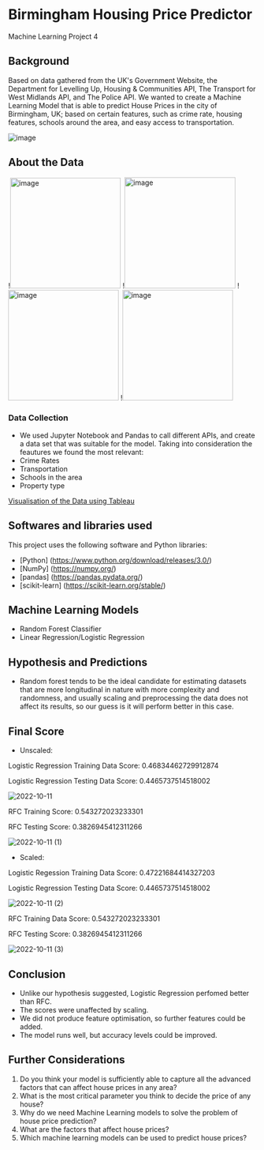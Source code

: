 # Birmingham Housing Price Predictor
Machine Learning Project 4

## Background 

Based on data gathered from the UK's Government Website, the Department for Levelling Up, Housing & Communities API, The Transport for West Midlands API, and The Police API. We wanted to create a Machine Learning Model that is able to predict House Prices in the city of Birmingham, UK; based on certain features, such as crime rate, housing features, schools around the area, and easy access to transportation.

![image](https://user-images.githubusercontent.com/93007493/166536604-b6de04b9-60db-44d5-8045-fcaaa0e56e33.jpeg)

## About the Data

!<img width="224" alt="image" src="https://user-images.githubusercontent.com/93007493/166538791-fcf4e7b7-bf21-44bd-b773-c1b8edbe9ef2.png">
!<img width="225" alt="image" src="https://user-images.githubusercontent.com/93007493/166538953-b6e985ff-5b89-4a25-a8d5-925cb163d5dc.png">
!<img width="224" alt="image" src="https://user-images.githubusercontent.com/93007493/166539072-84264dbe-cc2c-400d-85bc-25a01fcaecf3.png">
!<img width="224" alt="image" src="https://user-images.githubusercontent.com/93007493/166539199-03107a9f-03bf-4581-b9a1-2e1186f052fb.png">

### Data Collection 
- We used Jupyter Notebook and Pandas to call different APIs, and create a data set that was suitable for the model. Taking into consideration the feautures we found the most relevant:
-   Crime Rates
-   Transportation
-   Schools in the area
-   Property type

[Visualisation of the Data using Tableau](https://public.tableau.com/shared/85JZW3QTT?:display_count=n&:origin=viz_share_link)

## Softwares and libraries used 
This project uses the following software and Python libraries:
- [Python] (https://www.python.org/download/releases/3.0/)
- [NumPy] (https://numpy.org/)
- [pandas] (https://pandas.pydata.org/)
- [scikit-learn] (https://scikit-learn.org/stable/) 


## Machine Learning Models

- Random Forest Classifier
- Linear Regression/Logistic Regression


## Hypothesis and Predictions
- Random forest tends to be the ideal candidate for estimating datasets that are more longitudinal in nature with more complexity and randomness, and usually scaling and preprocessing the data does not affect its results, so our guess is it will perform better in this case.

## Final Score
- Unscaled:

Logistic Regression Training Data Score: 0.46834462729912874

Logistic Regression Testing Data Score: 0.4465737514518002

![2022-10-11](https://user-images.githubusercontent.com/92040392/195129830-f25a1687-d813-4835-a201-9565e150c735.png)

RFC Training Score: 0.543272023233301

RFC Testing Score: 0.3826945412311266

![2022-10-11 (1)](https://user-images.githubusercontent.com/92040392/195130775-09c4a1a0-0518-4de1-8213-9a7558ea6e20.png)

- Scaled:

Logistic Regession Training Data Score: 0.47221684414327203

Logistic Regression Testing Data Score: 0.4465737514518002

![2022-10-11 (2)](https://user-images.githubusercontent.com/92040392/195131344-55745a19-8b97-4619-bbac-be90571d6ed7.png)

RFC Training Data Score: 0.543272023233301

RFC Testing Score: 0.3826945412311266

![2022-10-11 (3)](https://user-images.githubusercontent.com/92040392/195131791-7d422a1f-4dfb-4bb0-9b52-61cc7a2ec630.png)

## Conclusion
- Unlike our hypothesis suggested, Logistic Regression perfomed better than RFC.
- The scores were unaffected by scaling. 
- We did not produce feature optimisation, so further features could be added.
- The model runs well, but accuracy levels could be improved.


## Further Considerations

1. Do you think your model is sufficiently able to capture all the advanced factors that can affect house prices in any area?
2. What is the most critical parameter you think to decide the price of any house?
3. Why do we need Machine Learning models to solve the problem of house price prediction?
4. What are the factors that affect house prices?
5. Which machine learning models can be used to predict house prices?


